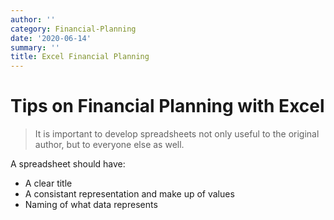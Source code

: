 ```yaml
---
author: ''
category: Financial-Planning
date: '2020-06-14'
summary: ''
title: Excel Financial Planning
---
```

# Tips on Financial Planning with Excel

> It is important to develop spreadsheets not only useful to the original author, but to everyone else as well.

A spreadsheet should have:

* A clear title
* A consistant representation and make up of values
* Naming of what data represents
